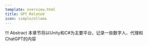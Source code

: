 ```yaml
---
template: overview.html
title: GPT Related
icon: simple/ollama
---
```

!!! Abstract
    本章节将以Unity和C#为主要平台，记录一些数字人、代理和ChatGPT的内容
